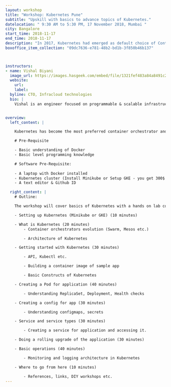 ```yaml
---
layout: workshop
title: "Workshop: Kubernetes Pune"
subtitle: "Upskill with basics to advance topics of Kubernetes."
datelocation: " 9:30 AM to 5:30 PM, 17 November 2018, Mumbai "
city: Bangalore
start_time: 2018-11-17
end_time: 2018-11-17
description: "In 2017, Kubernetes had emerged as default choice of Container Orchestration. The workshop will cover basics of Kubernetes with a hands on lab covering deployment of a simple application on Kubernetes. "
boxoffice_item_collection: "09dc7636-e781-48b2-bd1b-3f850b46b137"



instructors:
- name: Vishal Biyani
  image_url: https://images.hasgeek.com/embed/file/1321fef483a84a8491c2583a24f9d296
  website: 
    url: 
    label: 
  byline: CTO, Infracloud technologies
  bio: |
    Vishal is an engineer focused on programmable & scalable infrastructure in his earlier roles and latest as a CTO at Infracloud Technologies. He is a contributor to Fission - Serverless functions for Kubernetes, organizes “Pune Kubernetes & CNCF Meetup” and “Pune Serverless Meetup” every month and is a Google Developer expert. Oh and he likes books, cycle and natural/urban landscapes.


overview:
  left_content: |

    Kubernetes has become the most preferred container orchestrator and is one of the most popular projects on Github. The open source project has grown and matured a lot over last years and enables a consistent way of deploying and scaling applications across clouds.

    # Pre-Requisite

    - Basic understanding of Docker
    - Basic level programming knowledge

    # Software Pre-Requisite:
    
    - A laptop with Docker installed
    - Kubernetes cluster (Install Minikube or Setup GKE - you get 300$ worth of credits, but need to sign up with a credit card, don’t worry you won’t be charged)
    - A text editor & Github ID

  right_content: |
    # Outline:

    The workshop will cover basics of Kubernetes with a hands on lab covering deployment of a simple application on Kubernetes. You will leave with a good understanding of ecosystem and some advanced topics such as monitoring, logging, CI/CD.

    - Setting up Kubernetes (Minikube or GKE) (10 minutes)

    - What is Kubernetes (20 minutes)
        - Container orchestrators evolution (Swarm, Mesos etc.)

        - Architecture of Kubernetes

    - Getting started with Kubernetes (30 minutes)

        - API, Kubectl etc.

        - Building a container image of sample app

        - Basic Constructs of Kubernetes

    - Creating a Pod for application (40 minutes)

        - Understanding ReplicaSet, Deployment, Health checks

    - Creating a config for app (30 minutes)

        - Understanding configmaps, secrets

    - Service and service types (30 minutes)

        - Creating a service for application and accessing it.

    - Doing a rolling upgrade of the application (30 minutes)

    - Basic operations (40 minutes)

        - Monitoring and logging architecture in Kubernetes

    - Where to go from here (10 minutes)

        - References, links, DIY workshops etc. 
---
```

